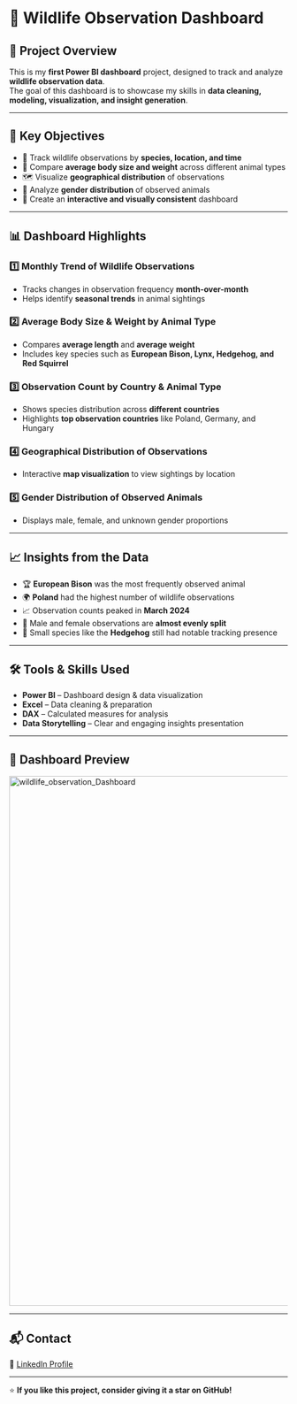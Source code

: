 # 🐾 Wildlife Observation Dashboard

## 📌 Project Overview
This is my **first Power BI dashboard** project, designed to track and analyze **wildlife observation data**.  
The goal of this dashboard is to showcase my skills in **data cleaning, modeling, visualization, and insight generation**.

---

## 🎯 Key Objectives
- 📅 Track wildlife observations by **species, location, and time**  
- 📏 Compare **average body size and weight** across different animal types  
- 🗺 Visualize **geographical distribution** of observations  
- 🚻 Analyze **gender distribution** of observed animals  
- 🎨 Create an **interactive and visually consistent** dashboard

---

## 📊 Dashboard Highlights

### 1️⃣ Monthly Trend of Wildlife Observations
- Tracks changes in observation frequency **month-over-month**  
- Helps identify **seasonal trends** in animal sightings

### 2️⃣ Average Body Size & Weight by Animal Type
- Compares **average length** and **average weight**  
- Includes key species such as **European Bison, Lynx, Hedgehog, and Red Squirrel**

### 3️⃣ Observation Count by Country & Animal Type
- Shows species distribution across **different countries**  
- Highlights **top observation countries** like Poland, Germany, and Hungary

### 4️⃣ Geographical Distribution of Observations
- Interactive **map visualization** to view sightings by location

### 5️⃣ Gender Distribution of Observed Animals
- Displays male, female, and unknown gender proportions

---

## 📈 Insights from the Data
- 🏆 **European Bison** was the most frequently observed animal  
- 🌍 **Poland** had the highest number of wildlife observations  
- 📈 Observation counts peaked in **March 2024**  
- 🚻 Male and female observations are **almost evenly split**  
- 🦔 Small species like the **Hedgehog** still had notable tracking presence

---

## 🛠 Tools & Skills Used
- **Power BI** – Dashboard design & data visualization  
- **Excel** – Data cleaning & preparation  
- **DAX** – Calculated measures for analysis  
- **Data Storytelling** – Clear and engaging insights presentation

---

## 📸 Dashboard Preview
<img width="1857" height="958" alt="wildlife_observation_Dashboard" src="https://github.com/user-attachments/assets/aca6fa18-3f27-403d-bc67-dde305d18f70" />

---

## 📬 Contact
💼 [LinkedIn Profile](https://www.linkedin.com/in/dev-virani-a19452350/)

---

⭐ **If you like this project, consider giving it a star on GitHub!**

